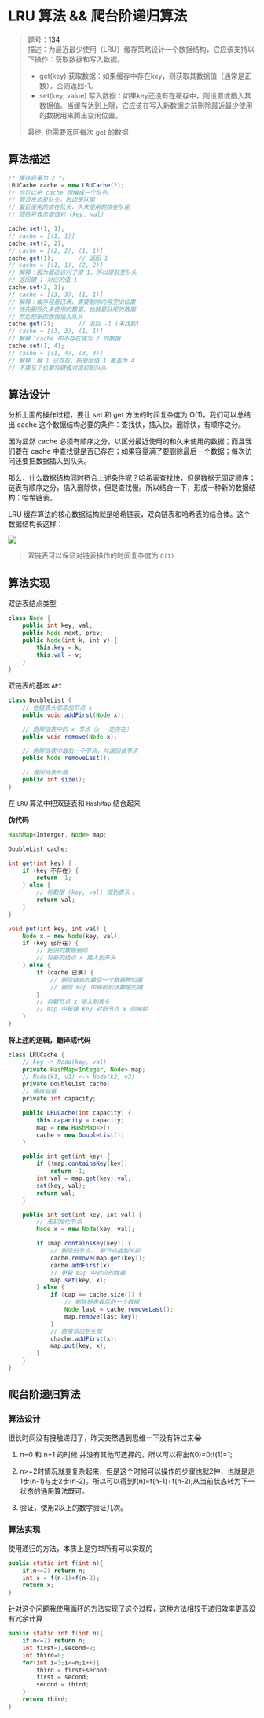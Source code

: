 # LRU 算法 && 爬台阶递归算法

> 题号：[134](https://www.lintcode.com/problem/134/)\
> 描述：为最近最少使用（LRU）缓存策略设计一个数据结构，它应该支持以下操作：获取数据和写入数据。
>
> * get(key) 获取数据：如果缓存中存在key，则获取其数据值（通常是正数），否则返回-1。
> * set(key, value) 写入数据：如果key还没有在缓存中，则设置或插入其数据值。当缓存达到上限，它应该在写入新数据之前删除最近最少使用的数据用来腾出空闲位置。
>
> 最终, 你需要返回每次 get 的数据

## 算法描述

```java
/* 缓存容量为 2 */
LRUCache cache = new LRUCache(2);
// 你可以把 cache 理解成一个队列
// 假设左边是队头，右边是队尾
// 最近使用的排在队头，久未使用的排在队尾
// 圆括号表示键值对 (key, val)

cache.set(1, 1);
// cache = [(1, 1)]
cache.set(2, 2);
// cache = [(2, 2), (1, 1)]
cache.get(1);       // 返回 1
// cache = [(1, 1), (2, 2)]
// 解释：因为最近访问了键 1，所以提前至队头
// 返回键 1 对应的值 1
cache.set(3, 3);
// cache = [(3, 3), (1, 1)]
// 解释：缓存容量已满，需要删除内容空出位置
// 优先删除久未使用的数据，也就是队尾的数据
// 然后把新的数据插入队头
cache.get(2);       // 返回 -1 (未找到)
// cache = [(3, 3), (1, 1)]
// 解释：cache 中不存在键为 2 的数据
cache.set(1, 4);    
// cache = [(1, 4), (3, 3)]
// 解释：键 1 已存在，把原始值 1 覆盖为 4
// 不要忘了也要将键值对提前到队头
```

## 算法设计

分析上面的操作过程，要让 set 和 get 方法的时间复杂度为 O(1)，我们可以总结出 cache 这个数据结构必要的条件：查找快，插入快，删除快，有顺序之分。

因为显然 cache 必须有顺序之分，以区分最近使用的和久未使用的数据；而且我们要在 cache 中查找键是否已存在；如果容量满了要删除最后一个数据；每次访问还要把数据插入到队头。

那么，什么数据结构同时符合上述条件呢？哈希表查找快，但是数据无固定顺序；链表有顺序之分，插入删除快，但是查找慢。所以结合一下，形成一种新的数据结构：哈希链表。

LRU 缓存算法的核心数据结构就是哈希链表，双向链表和哈希表的结合体。这个数据结构长这样：

![](https://gitee.com/biliit/pic-go/raw/master/202201131455479.png)

> 双链表可以保证对链表操作的时间复杂度为 `O(1)`

## 算法实现

双链表结点类型

```java
class Node {
    public int key, val;
    public Node next, prev;
    public Node(int k, int v) {
        this.key = k;
        this.val = v;
    }
}
```

双链表的基本 `API`

```java
class DoubleList {  
    // 在链表头部添加节点 x
    public void addFirst(Node x);

    // 删除链表中的 x 节点（x 一定存在）
    public void remove(Node x);

    // 删除链表中最后一个节点，并返回该节点
    public Node removeLast();

    // 返回链表长度
    public int size();
}
```

在 `LRU` 算法中把双链表和 `HashMap` 结合起来

**伪代码**

```java
HashMap<Interger, Node> map;

DoubleList cache;

int get(int key) {
    if (key 不存在) {
        return -1;
    } else {
        // 将数据 (key, val) 提到表头；
        return val;
    }
}

void put(int key, int val) {
    Node x = new Node(key, val);
    if (key 已存在) {
        // 把旧的数据删除
        // 将新的结点 x 插入到开头
    } else {
        if (cache 已满) {
            // 删除链表的最后一个数据腾位置
            // 删除 map 中映射到该数据的键
        }
        // 将新节点 x 插入到表头
        // map 中新建 key 对新节点 x 的映射
    }
}
```

**将上述的逻辑，翻译成代码**

```java
class LRUCache {
    // key -> Node(key, val)
    private HashMap<Integer, Node> map;
    // Node(k1, v1) <-> Node(k2, v2)
    private DoubleList cache;
    // 缓存容量
    private int capacity;

    public LRUCache(int capacity) {
        this.capacity = capacity;
        map = new HashMap<>();
        cache = new DoubleList();
    }

    public int get(int key) {
        if (!map.containsKey(key))
            return -1;
        int val = map.get(key).val;
        set(key, val);
        return val;
    }

    public int set(int key, int val) {
        // 先初始化节点
        Node x = new Node(key, val);

        if (map.containsKey(key)) {
            // 删除旧节点， 新节点插到头部
            cache.remove(map.get(key));
            cache.addFirst(x);
            // 更新 map 中对应的数据
            map.set(key, x);
        } else {
            if (cap == cache.size()) {
                // 删除链表最后的一个数据
                Node last = cache.removeLast();
                map.remove(last.key);
            }
            // 直接添加到头部
            chache.addFirst(x);
            map.put(key, x);
        }
    }
}
```

## 爬台阶递归算法

### 算法设计

很长时间没有接触递归了，昨天突然遇到思维一下没有转过来😭

1. n=0 和 n=1 的时候 并没有其他可选择的，所以可以得出f(0)=0;f(1)=1;

2. n>=2时情况就变复杂起来，但是这个时候可以操作的步骤也就2种，也就是走1步(n-1)与走2步(n-2)。所以可以得到f(n)=f(n-1)+f(n-2);从当前状态转为下一状态的通用算法既可。

3. 验证，使用2以上的数字验证几次。

### 算法实现

使用递归的方法，本质上是穷举所有可以实现的

```java
public static int f(int n){
    if(n<=2) return n;
    int x = f(n-1)+f(n-2);
    return x;
}
```

针对这个问题我使用循环的方法实现了这个过程，这种方法相较于递归效率更高没有冗余计算

```java
public static int f(int n){
    if(n<=2) return n;
    int first=1,second=2;
    int third=0;
    for(int i=3;i<=n;i++){
        third = first+second;
        first = second;
        second = third;
    }
    return third;
}
```
